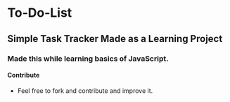 # To-Do-List

## Simple Task Tracker Made as a Learning Project 

### Made this while learning basics of JavaScript. 


#### Contribute
- Feel free to fork and contribute and improve it.

